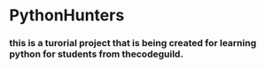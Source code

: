 # PythonHunters

### this is a turorial project that is being created for learning python for students from thecodeguild. 

